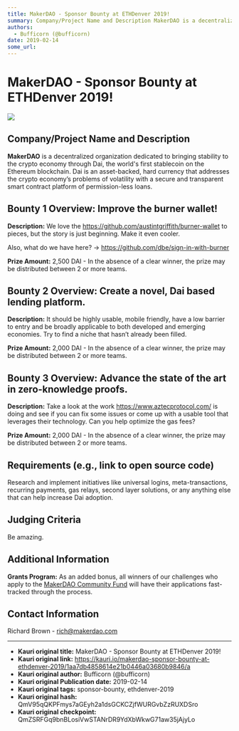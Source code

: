 ```yaml
---
title: MakerDAO - Sponsor Bounty at ETHDenver 2019!
summary: Company/Project Name and Description MakerDAO is a decentralized organization dedicated to bringing stability to the crypto economy through Dai, the worlds first stablecoin on the Ethereum blockchain. Dai is an asset-backed, hard currency that addresses the crypto economy’s problems of volatility with a secure and transparent smart contract platform of permission-less loans. Bounty 1 Overview- Improve the burner wallet! Description- We love the https-//github.com/austintgriffith/burner-wallet to
authors:
  - Bufficorn (@bufficorn)
date: 2019-02-14
some_url: 
---
```


# MakerDAO - Sponsor Bounty at ETHDenver 2019!

![](https://ipfs.infura.io/ipfs/QmdkiZ5AgUcu7JVBXugYkVhqEu2nWLcvVveffgpNaNB12E)


## Company/Project Name and Description

**MakerDAO** is a decentralized organization dedicated to bringing stability to the crypto economy through Dai, the world's first stablecoin on the Ethereum blockchain. Dai is an asset-backed, hard currency that addresses the crypto economy’s problems of volatility with a secure and transparent smart contract platform of permission-less loans.

## Bounty 1 Overview: Improve the burner wallet!

**Description:** We love the https://github.com/austintgriffith/burner-wallet to pieces, but the story is just beginning. Make it even cooler.

Also, what do we have here? -> https://github.com/dbe/sign-in-with-burner

**Prize Amount:** 2,500 DAI - In the absence of a clear winner, the prize may be distributed between 2 or more teams.

## Bounty 2 Overview: Create a novel, Dai based lending platform. 

**Description:** It should be highly usable, mobile friendly, have a low barrier to entry and be broadly applicable to both developed and emerging economies. Try to find a niche that hasn’t already been filled.

**Prize Amount:** 2,000 DAI - In the absence of a clear winner, the prize may be distributed between 2 or more teams.

## Bounty 3 Overview: Advance the state of the art in zero-knowledge proofs. 

**Description:** Take a look at the work https://www.aztecprotocol.com/ is doing and see if you can fix some issues or come up with a usable tool that leverages their technology. Can you help optimize the gas fees?

**Prize Amount:** 2,000 DAI - In the absence of a clear winner, the prize may be distributed between 2 or more teams.

## Requirements (e.g., link to open source code)

Research and implement initiatives like universal logins, meta-transactions, recurring payments, gas relays, second layer solutions, or any anything else that can help increase Dai adoption.

## Judging Criteria

Be amazing.

## Additional Information
**Grants Program:** As an added bonus, all winners of our challenges who apply to the [MakerDAO Community Fund](https://medium.com/makerdao/announcing-the-makerdao-core-community-development-initiative-d388bfba88e3) will have their applications fast-tracked through the process.

## Contact Information

Richard Brown - rich@makerdao.com






---

- **Kauri original title:** MakerDAO - Sponsor Bounty at ETHDenver 2019!
- **Kauri original link:** https://kauri.io/makerdao-sponsor-bounty-at-ethdenver-2019/1aa7db4858614e21b0446a03680b9846/a
- **Kauri original author:** Bufficorn (@bufficorn)
- **Kauri original Publication date:** 2019-02-14
- **Kauri original tags:** sponsor-bounty, ethdenver-2019
- **Kauri original hash:** QmV95qQKPFmys7aGEyh2a1dsGCKCZjfWURGvbZzRUXDSro
- **Kauri original checkpoint:** QmZSRFGq9bnBLosiVwSTANrDR9YdXbWkwG71aw35jAjyLo



